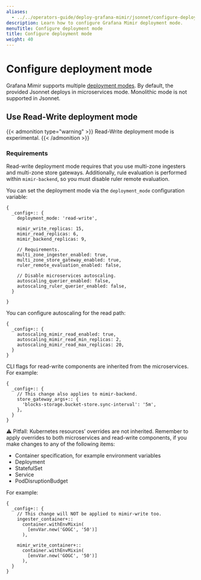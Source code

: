 ```yaml
---
aliases:
  - ../../operators-guide/deploy-grafana-mimir/jsonnet/configure-deployment-mode/
description: Learn how to configure Grafana Mimir deployment mode.
menuTitle: Configure deployment mode
title: Configure deployment mode
weight: 40
---
```


# Configure deployment mode

Grafana Mimir supports multiple [deployment modes](../../../references/architecture/deployment-modes/). By default, the provided Jsonnet deploys in microservices mode. Monolithic mode is not supported in Jsonnet.

## Use Read-Write deployment mode

{{< admonition type="warning" >}}
Read-Write deployment mode is experimental.
{{< /admonition >}}

### Requirements

Read-write deployment mode requires that you use multi-zone ingesters and multi-zone store gateways. Additionally, rule evaluation is performed within `mimir-backend`, so you must disable ruler remote evaluation.

You can set the deployment mode via the `deployment_mode` configuration variable:

```jsonnet
{
  _config+:: {
    deployment_mode: 'read-write',

    mimir_write_replicas: 15,
    mimir_read_replicas: 6,
    mimir_backend_replicas: 9,

    // Requirements.
    multi_zone_ingester_enabled: true,
    multi_zone_store_gateway_enabled: true,
    ruler_remote_evaluation_enabled: false,

    // Disable microservices autoscaling.
    autoscaling_querier_enabled: false,
    autoscaling_ruler_querier_enabled: false,
  }

}
```

You can configure autoscaling for the read path:

```jsonnet
{
  _config+:: {
    autoscaling_mimir_read_enabled: true,
    autoscaling_mimir_read_min_replicas: 2,
    autoscaling_mimir_read_max_replicas: 20,
  }
}
```

CLI flags for read-write components are inherited from the microservices. For example:

```jsonnet
{
  _config+:: {
    // This change also applies to mimir-backend.
    store_gateway_args+:: {
      'blocks-storage.bucket-store.sync-interval': '5m',
    },
  }
}
```

⚠️ Pitfall: Kubernetes resources’ overrides are not inherited. Remember to apply overrides to both microservices and read-write components, if you make changes to any of the following items:

- Container specification, for example environment variables
- Deployment
- StatefulSet
- Service
- PodDisruptionBudget

For example:

```jsonnet
{
  _config+:: {
    // This change will NOT be applied to mimir-write too.
    ingester_container+::
      container.withEnvMixin(
        [envVar.new('GOGC', '50')]
      ),

    mimir_write_container+::
      container.withEnvMixin(
        [envVar.new('GOGC', '50')]
      ),
  }
}
```
